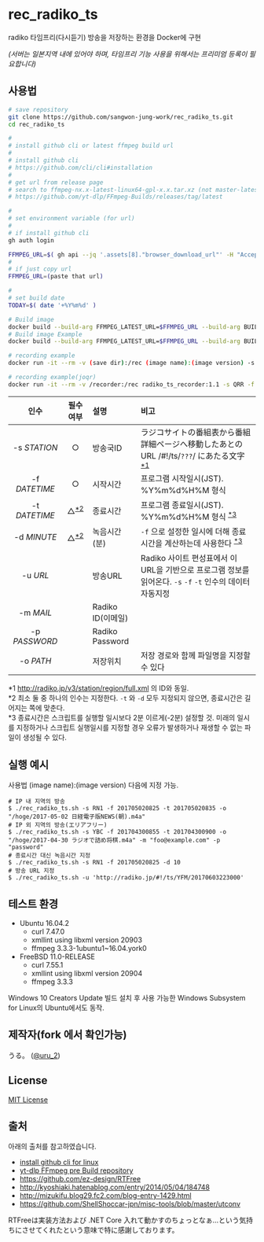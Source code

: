 # rec_radiko_ts
radiko 타임프리(다시듣기) 방송을 저장하는 환경을 Docker에 구현

*(서버는 일본지역 내에 있어야 하며, 타임프리 기능 사용을 위해서는 프리미엄 등록이 필요합니다)*

## 사용법
```sh
# save repository
git clone https://github.com/sangwon-jung-work/rec_radiko_ts.git
cd rec_radiko_ts

#
# install github cli or latest ffmpeg build url
#
# install github cli
# https://github.com/cli/cli#installation
#
# get url from release page
# search to ffmpeg-nx.x-latest-linux64-gpl-x.x.tar.xz (not master-latest) and copy url that
# https://github.com/yt-dlp/FFmpeg-Builds/releases/tag/latest

#
# set environment variable (for url)
#
# if install github cli
gh auth login

FFMPEG_URL=$( gh api --jq '.assets[8]."browser_download_url"' -H "Accept: application/vnd.github+json" -H "X-GitHub-Api-Version: 2022-11-28" /repos/yt-dlp/FFmpeg-Builds/releases/latest )
#
# if just copy url
FFMPEG_URL=(paste that url)

#
# set build date
TODAY=$( date '+%Y%m%d' )

# Build image
docker build --build-arg FFMPEG_LATEST_URL=$FFMPEG_URL --build-arg BUILD_DATE=$TODAY --tag (image name):(image version) .
# Build image Example
docker build --build-arg FFMPEG_LATEST_URL=$FFMPEG_URL --build-arg BUILD_DATE=$TODAY --tag radiko_ts_recorder:1.1 .

# recording example
docker run -it --rm -v (save dir):/rec (image name):(image version) -s QRR -f 202005312100 -t 202005312130 -o "/rec/(filename).m4a" -m "(ID)" -p "(PW)"

# recording example(joqr)
docker run -it --rm -v /recorder:/rec radiko_ts_recorder:1.1 -s QRR -f 202005312100 -t 202005312130 -o "/rec/AYAKA_ts_2020-05-31-20-59.m4a" -m "(ID)" -p "(PW)"
```

| 인수 | 필수여부 | 설명 | 비고 |
|:-:|:-:|:-|:-|
|-s _STATION_|○|방송국ID|ラジコサイトの番組表から番組詳細ページへ移動したあとのURL  /#!/ts/`???`/ にあたる文字 <sup>[*1](#param_note1)</sup>|
|-f _DATETIME_|○|시작시간|프로그램 시작일시(JST). %Y%m%d%H%M 형식|
|-t _DATETIME_|△<sup>[*2](#param_note2)</sup>|종료시간| 프로그램 종료일시(JST). %Y%m%d%H%M 형식 <sup>[*3](#param_note3)</sup>|
|-d _MINUTE_|△<sup>[*2](#param_note2)</sup>|녹음시간(분)|`-f` 으로 설정한 일시에 더해 종료시간을 계산하는데 사용한다 <sup>[*3](#param_note3)</sup>|
|-u _URL_||방송URL|Radiko 사이트 편성표에서 이 URL을 기반으로 프로그램 정보를 읽어온다. `-s` `-f` `-t` 인수의 데이터 자동지정|
|-m _MAIL_||Radiko ID(이메일)||
|-p _PASSWORD_||Radiko Password||
|-o _PATH_||저장위치|저장 경로와 함께 파일명을 지정할 수 있다|

<a id="param_note1" name="param_note1">*1</a> http://radiko.jp/v3/station/region/full.xml 의 ID와 동일.  
<a id="param_note2" name="param_note2">*2</a> 최소 둘 중 하나의 인수는 지정한다. `-t` 와 `-d` 모두 지정되지 않으면, 종료시간은 길어지는 쪽에 맞춘다.  
<a id="param_note3" name="param_note3">*3</a> 종료시간은 스크립트를 실행할 일시보다 2분 이르게(-2분) 설정할 것. 미래의 일시를 지정하거나 스크립트 실행일시를 지정할 경우 오류가 발생하거나 재생할 수 없는 파일이 생성될 수 있다.


## 실행 예시

사용법 (image name):(image version) 다음에 지정 가능.

```
# IP 내 지역의 방송
$ ./rec_radiko_ts.sh -s RN1 -f 201705020825 -t 201705020835 -o "/hoge/2017-05-02 日経電子版NEWS(朝).m4a"
# IP 외 지역의 방송(エリアフリー)
$ ./rec_radiko_ts.sh -s YBC -f 201704300855 -t 201704300900 -o "/hoge/2017-04-30 ラジオで詰め将棋.m4a" -m "foo@example.com" -p "password"
# 종료시간 대신 녹음시간 지정
$ ./rec_radiko_ts.sh -s RN1 -f 201705020825 -d 10
# 방송 URL 지정
$ ./rec_radiko_ts.sh -u 'http://radiko.jp/#!/ts/YFM/20170603223000'
```

## 테스트 환경
- Ubuntu 16.04.2
    - curl 7.47.0
    - xmllint using libxml version 20903
    - ffmpeg 3.3.3-1ubuntu1~16.04.york0
- FreeBSD 11.0-RELEASE
    - curl 7.55.1
    - xmllint using libxml version 20904
    - ffmpeg 3.3.3

Windows 10 Creators Update 빌드 설치 후 사용 가능한 Windows Subsystem for Linux의 Ubuntu에서도 동작.


##  제작자(fork 에서 확인가능)
うる。 ([@uru_2](https://twitter.com/uru_2))


## License
[MIT License](LICENSE)


## 출처
아래의 출처를 참고하였습니다.

- [install github cli for linux](https://github.com/cli/cli/blob/trunk/docs/install_linux.md)
- [yt-dlp FFmpeg pre Build repository](https://github.com/yt-dlp/FFmpeg-Builds/releases/tag/latest)
- https://github.com/ez-design/RTFree
- http://kyoshiaki.hatenablog.com/entry/2014/05/04/184748
- http://mizukifu.blog29.fc2.com/blog-entry-1429.html
- https://github.com/ShellShoccar-jpn/misc-tools/blob/master/utconv

RTFreeは実装方法および .NET Core 入れて動かすのちょっとなぁ…という気持ちにさせてくれたという意味で特に感謝しております。
